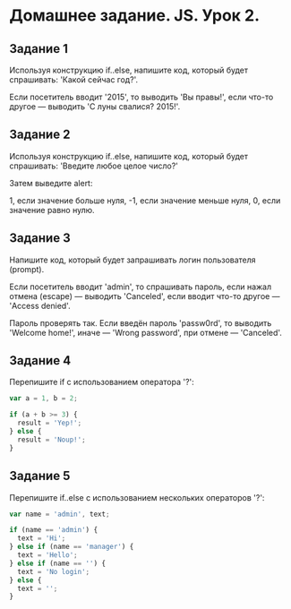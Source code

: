 # Домашнее задание. JS. Урок 2.

## Задание 1

Используя конструкцию if..else, напишите код, который будет спрашивать: 'Какой сейчас год?'.

Если посетитель вводит '2015', то выводить 'Вы правы!', если что-то другое — выводить 'С луны свалися? 2015!'.

## Задание 2

Используя конструкцию if..else, напишите код, который будет спрашивать: 'Введите любое целое число?'

Затем выведите alert:

1, если значение больше нуля,
-1, если значение меньше нуля,
0, если значение равно нулю.

## Задание 3

Напишите код, который будет запрашивать логин пользователя (prompt).

Если посетитель вводит 'admin', то спрашивать пароль, если нажал отмена (escape) — выводить 'Canceled', если вводит что-то другое — 'Access denied'.

Пароль проверять так. Если введён пароль 'passw0rd', то выводить 'Welcome home!', иначе — 'Wrong password', при отмене — 'Canceled'.

## Задание 4

Перепишите if с использованием оператора '?':

```js
var a = 1, b = 2;

if (a + b >= 3) {
  result = 'Yep!';
} else {
  result = 'Noup!';
}
```

## Задание 5

Перепишите if..else с использованием нескольких операторов '?':

```js
var name = 'admin', text;

if (name == 'admin') {
  text = 'Hi';
} else if (name == 'manager') {
  text = 'Hello';
} else if (name == '') {
  text = 'No login';
} else {
  text = '';
}
```
